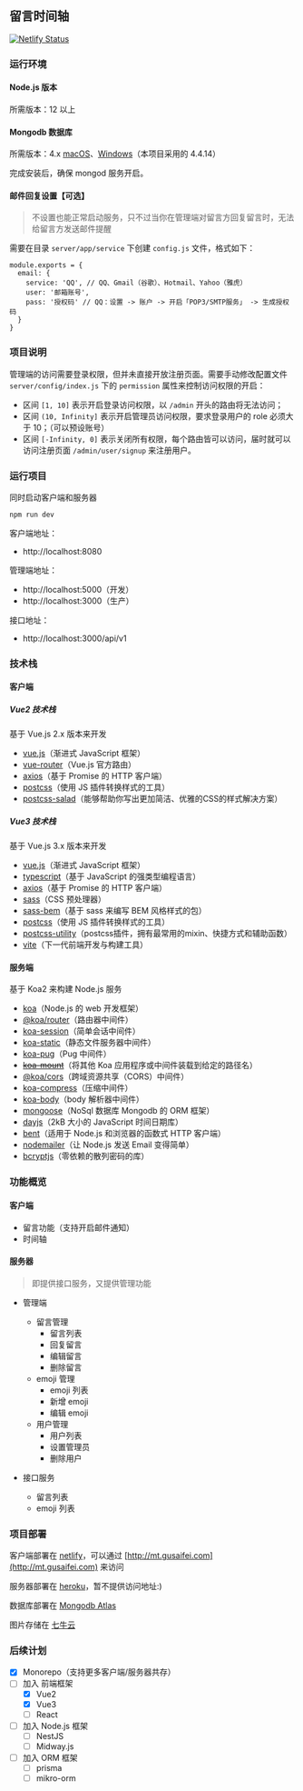 ## 留言时间轴

[![Netlify Status](https://api.netlify.com/api/v1/badges/caa159e5-26d0-4f97-b7ca-b5b0164b8fd9/deploy-status)](https://app.netlify.com/sites/frolicking-kataifi-7de522/deploys)

### 运行环境

#### Node.js 版本

所需版本：12 以上

#### Mongodb 数据库

所需版本：4.x [macOS](https://www.mongodb.com/docs/v4.4/tutorial/install-mongodb-on-os-x/)、[Windows](https://www.mongodb.com/docs/v4.4/tutorial/install-mongodb-on-windows/)（本项目采用的 4.4.14）

完成安装后，确保 mongod 服务开启。

#### 邮件回复设置【可选】

> 不设置也能正常启动服务，只不过当你在管理端对留言方回复留言时，无法给留言方发送邮件提醒

需要在目录 `server/app/service` 下创建 `config.js` 文件，格式如下：

```node
module.exports = {
  email: {
    service: 'QQ', // QQ、Gmail（谷歌）、Hotmail、Yahoo（雅虎）
    user: '邮箱账号',
    pass: '授权码' // QQ：设置 -> 账户 -> 开启「POP3/SMTP服务」 -> 生成授权码
  }
}
```

### 项目说明

管理端的访问需要登录权限，但并未直接开放注册页面。需要手动修改配置文件 `server/config/index.js` 下的 `permission` 属性来控制访问权限的开启：

- 区间 `[1, 10]` 表示开启登录访问权限，以 `/admin` 开头的路由将无法访问；
- 区间 `(10, Infinity]` 表示开启管理员访问权限，要求登录用户的 role 必须大于 10；（可以预设账号）
- 区间 `[-Infinity, 0]` 表示关闭所有权限，每个路由皆可以访问，届时就可以访问注册页面 `/admin/user/signup` 来注册用户。

### 运行项目

同时启动客户端和服务器

```bash
npm run dev
```

客户端地址：

  - http://localhost:8080

管理端地址：

  - http://localhost:5000（开发）
  - http://localhost:3000（生产）

接口地址：

  - http://localhost:3000/api/v1

### 技术栈

#### 客户端

##### Vue2 技术栈

基于 Vue.js 2.x 版本来开发

- [vue.js](https://cn.vuejs.org/index.html)（渐进式 JavaScript 框架）
- [vue-router](https://v3.router.vuejs.org/zh/installation.html)（Vue.js 官方路由）
- [axios](https://axios-http.com/docs/intro)（基于 Promise 的 HTTP 客户端）
- [postcss](https://postcss.org/)（使用 JS 插件转换样式的工具）
- [postcss-salad](https://github.com/ElemeFE/postcss-salad)（能够帮助你写出更加简洁、优雅的CSS的样式解决方案）

##### Vue3 技术栈

基于 Vue.js 3.x 版本来开发

- [vue.js](https://v3.cn.vuejs.org/)（渐进式 JavaScript 框架）
- [typescript](https://www.typescriptlang.org/)（基于 JavaScript 的强类型编程语言）
- [axios](https://axios-http.com/docs/intro)（基于 Promise 的 HTTP 客户端）
- [sass](https://postcss.org/)（CSS 预处理器）
- [sass-bem](https://github.com/zgabievi/sass-bem)（基于 sass 来编写 BEM 风格样式的包）
- [postcss](https://postcss.org/)（使用 JS 插件转换样式的工具）
- [postcss-utility](https://ismamz.github.io/postcss-utilities/)（postcss插件，拥有最常用的mixin、快捷方式和辅助函数）
- [vite](https://cn.vitejs.dev/)（下一代前端开发与构建工具）

#### 服务端

基于 Koa2 来构建 Node.js 服务

- [koa](https://koajs.com/)（Node.js 的 web 开发框架）
- [@koa/router](https://github.com/koajs/router)（路由器中间件）
- [koa-session](https://github.com/koajs/session)（简单会话中间件）
- [koa-static](https://github.com/koajs/static)（静态文件服务器中间件）
- [koa-pug](https://www.npmjs.com/package/koa-pug)（Pug 中间件）
- ~~[koa-mount](https://github.com/koajs/mount)~~（将其他 Koa 应用程序或中间件装载到给定的路径名）
- [@koa/cors](https://github.com/koajs/cors)（跨域资源共享（CORS）中间件）
- [koa-compress](https://github.com/koajs/compress)（压缩中间件）
- [koa-body](https://github.com/koajs/koa-body)（body 解析器中间件）
- [mongoose](https://mongoosejs.com/docs/4.x/)（NoSql 数据库 Mongodb 的 ORM 框架）
- [dayjs](https://day.js.org/zh-CN/)（2kB 大小的 JavaScript 时间日期库）
- [bent](https://github.com/mikeal/bent)（适用于 Node.js 和浏览器的函数式 HTTP 客户端）
- [nodemailer](https://nodemailer.com/about/)（让 Node.js 发送 Email 变得简单）
- [bcryptjs](https://www.npmjs.com/package/bcryptjs)（零依赖的散列密码的库）

### 功能概览

#### 客户端

- 留言功能（支持开启邮件通知）
- 时间轴

#### 服务器

> 即提供接口服务，又提供管理功能

- 管理端
  - 留言管理
    - 留言列表
    - 回复留言
    - 编辑留言
    - 删除留言
  - emoji 管理
    - emoji 列表
    - 新增 emoji
    - 编辑 emoji
  - 用户管理
    - 用户列表
    - 设置管理员
    - 删除用户

- 接口服务
  - 留言列表
  - emoji 列表

### 项目部署

客户端部署在 [netlify](https://app.netlify.com/)，可以通过 [http://mt.gusaifei.com](http://mt.gusaifei.com) 来访问

服务器部署在 [heroku](https://www.heroku.com/home)，暂不提供访问地址:)

数据库部署在 [Mongodb Atlas](https://cloud.mongodb.com/)

图片存储在 [七牛云](https://portal.qiniu.com/kodo/bucket)

### 后续计划

- [x] Monorepo（支持更多客户端/服务器共存）
- [ ] 加入 前端框架
  - [x] Vue2
  - [x] Vue3
  - [ ] React
- [ ] 加入 Node.js 框架
  - [ ]  NestJS
  - [ ]  Midway.js
- [ ] 加入 ORM 框架
  - [ ] prisma
  - [ ] mikro-orm
